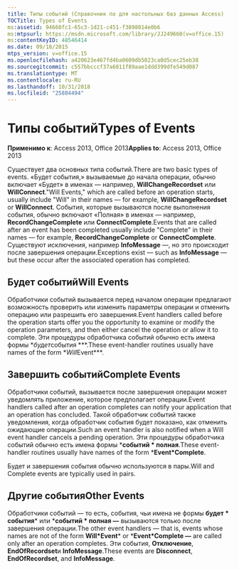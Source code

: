 ```yaml
---
title: Типы событий (Справочник по для настольных баз данных Access)
TOCTitle: Types of Events
ms:assetid: 94660fc1-65c3-1d21-c451-f3898014e0b6
ms:mtpsurl: https://msdn.microsoft.com/library/JJ249660(v=office.15)
ms:contentKeyID: 48546414
ms.date: 09/18/2015
mtps_version: v=office.15
ms.openlocfilehash: a420623e467fd4ba0609db5023ca0d5cec25eb38
ms.sourcegitcommit: c557bbcccf37a6011f89aae1ddd399dfe549d087
ms.translationtype: MT
ms.contentlocale: ru-RU
ms.lasthandoff: 10/31/2018
ms.locfileid: "25884494"
---
```

# <a name="types-of-events"></a><span data-ttu-id="2b3fb-102">Типы событий</span><span class="sxs-lookup"><span data-stu-id="2b3fb-102">Types of Events</span></span>


<span data-ttu-id="2b3fb-103">**Применимо к**: Access 2013, Office 2013</span><span class="sxs-lookup"><span data-stu-id="2b3fb-103">**Applies to**: Access 2013, Office 2013</span></span>



<span data-ttu-id="2b3fb-104">Существует два основных типа событий.</span><span class="sxs-lookup"><span data-stu-id="2b3fb-104">There are two basic types of events.</span></span> <span data-ttu-id="2b3fb-105">«Будет события,» вызываемые до начала операции, обычно включает «Будет» в именах — например, **WillChangeRecordset** или **WillConnect**.</span><span class="sxs-lookup"><span data-stu-id="2b3fb-105">"Will Events," which are called before an operation starts, usually include "Will" in their names — for example, **WillChangeRecordset** or **WillConnect**.</span></span> <span data-ttu-id="2b3fb-106">События, которые вызываются после выполнения события, обычно включают «Полная» в именах — например, **RecordChangeComplete** или **ConnectComplete**.</span><span class="sxs-lookup"><span data-stu-id="2b3fb-106">Events that are called after an event has been completed usually include "Complete" in their names — for example, **RecordChangeComplete** or **ConnectComplete**.</span></span> <span data-ttu-id="2b3fb-107">Существуют исключения, например **InfoMessage** —, но это происходит после завершения операции.</span><span class="sxs-lookup"><span data-stu-id="2b3fb-107">Exceptions exist — such as **InfoMessage** — but these occur after the associated operation has completed.</span></span>

## <a name="will-events"></a><span data-ttu-id="2b3fb-108">Будет событий</span><span class="sxs-lookup"><span data-stu-id="2b3fb-108">Will Events</span></span>

<span data-ttu-id="2b3fb-109">Обработчики событий вызывается перед началом операции предлагают возможность проверить или изменить параметры операции и отменить операцию или разрешить его завершения.</span><span class="sxs-lookup"><span data-stu-id="2b3fb-109">Event handlers called before the operation starts offer you the opportunity to examine or modify the operation parameters, and then either cancel the operation or allow it to complete.</span></span> <span data-ttu-id="2b3fb-110">Эти процедуры обработчика событий обычно есть имена формы \**будет*события \*\*\*.</span><span class="sxs-lookup"><span data-stu-id="2b3fb-110">These event-handler routines usually have names of the form \**Will*Event\*\*\*.</span></span>

## <a name="complete-events"></a><span data-ttu-id="2b3fb-111">Завершить событий</span><span class="sxs-lookup"><span data-stu-id="2b3fb-111">Complete Events</span></span>

<span data-ttu-id="2b3fb-112">Обработчики событий, вызывается после завершения операции может уведомлять приложение, которое предполагает операции.</span><span class="sxs-lookup"><span data-stu-id="2b3fb-112">Event handlers called after an operation completes can notify your application that an operation has concluded.</span></span> <span data-ttu-id="2b3fb-113">Такой обработчик событий также уведомления, когда обработчик события будет показано, как отменить ожидающие операции.</span><span class="sxs-lookup"><span data-stu-id="2b3fb-113">Such an event handler is also notified when a Will event handler cancels a pending operation.</span></span> <span data-ttu-id="2b3fb-114">Эти процедуры обработчика событий обычно есть имена формы \***событий \* полная**.</span><span class="sxs-lookup"><span data-stu-id="2b3fb-114">These event-handler routines usually have names of the form \***Event\*Complete**.</span></span>

<span data-ttu-id="2b3fb-115">Будет и завершения события обычно используются в пары.</span><span class="sxs-lookup"><span data-stu-id="2b3fb-115">Will and Complete events are typically used in pairs.</span></span>

## <a name="other-events"></a><span data-ttu-id="2b3fb-116">Другие события</span><span class="sxs-lookup"><span data-stu-id="2b3fb-116">Other Events</span></span>

<span data-ttu-id="2b3fb-117">Обработчики событий — то есть, события, чьи имена не формы **будет \* события**\* или \***событий \* полная —** вызываются только после завершения операции.</span><span class="sxs-lookup"><span data-stu-id="2b3fb-117">The other event handlers — that is, events whose names are not of the form **Will\*Event**\* or \***Event\*Complete —** are called only after an operation completes.</span></span> <span data-ttu-id="2b3fb-118">Эти события, **Отключение**, **EndOfRecordset**и **InfoMessage**.</span><span class="sxs-lookup"><span data-stu-id="2b3fb-118">These events are **Disconnect**, **EndOfRecordset**, and **InfoMessage**.</span></span>

